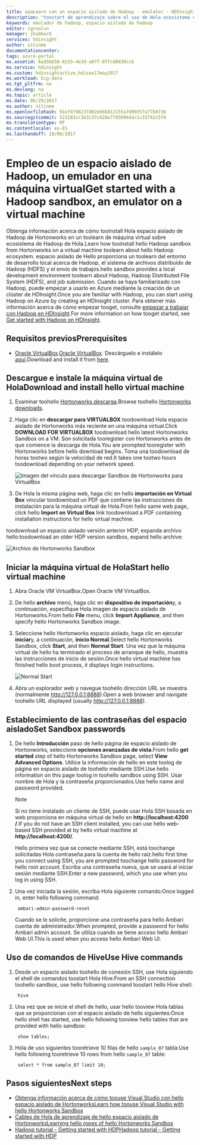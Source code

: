 ```yaml
---
title: aaaLearn con un espacio aislado de Hadoop - emulator - HDInsight de Azure | Documentos de Microsoft
description: "toostart de aprendizaje sobre el uso de Hola ecosistema de Hadoop, puede configurar un espacio aislado de Hadoop de Hortonworks en una máquina virtual de Azure. "
keywords: emulador de hadoop, espacio aislado de hadoop
editor: cgronlun
manager: jhubbard
services: hdinsight
author: nitinme
documentationcenter: 
tags: azure-portal
ms.assetid: 6ad5bb58-8215-4e3d-a07f-07fcd8839cc6
ms.service: hdinsight
ms.custom: hdinsightactive,hdiseo17may2017
ms.workload: big-data
ms.tgt_pltfrm: na
ms.devlang: na
ms.topic: article
ms.date: 06/29/2017
ms.author: nitinme
ms.openlocfilehash: 91e74f0823fd02e9bb812155a7d09357a77b0736
ms.sourcegitcommit: 523283cc1b3c37c428e77850964dc1c33742c5f0
ms.translationtype: MT
ms.contentlocale: es-ES
ms.lasthandoff: 10/06/2017
---
```

# <a name="get-started-with-a-hadoop-sandbox-an-emulator-on-a-virtual-machine"></a><span data-ttu-id="41183-104">Empleo de un espacio aislado de Hadoop, un emulador en una máquina virtual</span><span class="sxs-lookup"><span data-stu-id="41183-104">Get started with a Hadoop sandbox, an emulator on a virtual machine</span></span>

<span data-ttu-id="41183-105">Obtenga información acerca de cómo tooinstall Hola espacio aislado de Hadoop de Hortonworks en un toolearn de máquina virtual sobre ecosistema de Hadoop de Hola.</span><span class="sxs-lookup"><span data-stu-id="41183-105">Learn how tooinstall hello Hadoop sandbox from Hortonworks on a virtual machine toolearn about hello Hadoop ecosystem.</span></span> <span data-ttu-id="41183-106">espacio aislado de Hello proporciona un toolearn del entorno de desarrollo local acerca de Hadoop, el sistema de archivos distribuido de Hadoop (HDFS) y el envío de trabajos.</span><span class="sxs-lookup"><span data-stu-id="41183-106">hello sandbox provides a local development environment toolearn about Hadoop, Hadoop Distributed File System (HDFS), and job submission.</span></span> <span data-ttu-id="41183-107">Cuando se haya familiarizado con Hadoop, puede empezar a usarlo en Azure mediante la creación de un clúster de HDInsight.</span><span class="sxs-lookup"><span data-stu-id="41183-107">Once you are familiar with Hadoop, you can start using Hadoop on Azure by creating an HDInsight cluster.</span></span> <span data-ttu-id="41183-108">Para obtener más información acerca de cómo empezar tooget, consulte [empezar a trabajar con Hadoop en HDInsight](hdinsight-hadoop-linux-tutorial-get-started.md).</span><span class="sxs-lookup"><span data-stu-id="41183-108">For more information on how tooget started, see [Get started with Hadoop on HDInsight](hdinsight-hadoop-linux-tutorial-get-started.md).</span></span>

## <a name="prerequisites"></a><span data-ttu-id="41183-109">Requisitos previos</span><span class="sxs-lookup"><span data-stu-id="41183-109">Prerequisites</span></span>
* <span data-ttu-id="41183-110">[Oracle VirtualBox](https://www.virtualbox.org/).</span><span class="sxs-lookup"><span data-stu-id="41183-110">[Oracle VirtualBox](https://www.virtualbox.org/).</span></span> <span data-ttu-id="41183-111">Descárguelo e instálelo [aquí](https://www.virtualbox.org/wiki/Downloads).</span><span class="sxs-lookup"><span data-stu-id="41183-111">Download and install it from [here](https://www.virtualbox.org/wiki/Downloads).</span></span>



## <a name="download-and-install-hello-virtual-machine"></a><span data-ttu-id="41183-112">Descargue e instale la máquina virtual de Hola</span><span class="sxs-lookup"><span data-stu-id="41183-112">Download and install hello virtual machine</span></span>
1. <span data-ttu-id="41183-113">Examinar toohello [Hortonworks descarga](http://hortonworks.com/downloads/#sandbox).</span><span class="sxs-lookup"><span data-stu-id="41183-113">Browse toohello [Hortonworks downloads](http://hortonworks.com/downloads/#sandbox).</span></span>

2. <span data-ttu-id="41183-114">Haga clic en **descargar para VIRTUALBOX** toodownload Hola espacio aislado de Hortonworks más reciente en una máquina virtual.</span><span class="sxs-lookup"><span data-stu-id="41183-114">Click **DOWNLOAD FOR VIRTUALBOX** toodownload hello latest Hortonworks Sandbox on a VM.</span></span> <span data-ttu-id="41183-115">Son solicitada tooregister con Hortonworks antes de que comience la descarga de Hola.</span><span class="sxs-lookup"><span data-stu-id="41183-115">You are prompted tooregister with Hortonworks before hello download begins.</span></span> <span data-ttu-id="41183-116">Toma una toodownload de horas tootwo según la velocidad de red.</span><span class="sxs-lookup"><span data-stu-id="41183-116">It takes one tootwo hours toodownload depending on your network speed.</span></span>
   
    ![Imagen del vínculo para descargar Sandbox de Hortonworks para VirtualBox](./media/hdinsight-hadoop-emulator-get-started/download-sandbox.png)
3. <span data-ttu-id="41183-118">De Hola la misma página web, haga clic en hello **importación en Virtual Box** vincular toodownload un PDF que contiene las instrucciones de instalación para la máquina virtual de Hola.</span><span class="sxs-lookup"><span data-stu-id="41183-118">From hello same web page, click hello **Import on Virtual Box** link toodownload a PDF containing installation instructions for hello virtual machine.</span></span>

<span data-ttu-id="41183-119">toodownload un espacio aislado versión anterior HDP, expanda archivo hello:</span><span class="sxs-lookup"><span data-stu-id="41183-119">toodownload an older HDP version sandbox, expand hello archive:</span></span>

![Archivo de Hortonworks Sandbox](./media/hdinsight-hadoop-emulator-get-started/hortonworks-sandbox-archive.png)


## <a name="start-hello-virtual-machine"></a><span data-ttu-id="41183-121">Iniciar la máquina virtual de Hola</span><span class="sxs-lookup"><span data-stu-id="41183-121">Start hello virtual machine</span></span>

1. <span data-ttu-id="41183-122">Abra Oracle VM VirtualBox.</span><span class="sxs-lookup"><span data-stu-id="41183-122">Open Oracle VM VirtualBox.</span></span>
2. <span data-ttu-id="41183-123">De hello **archivo** menú, haga clic en **dispositivo de importación**y, a continuación, especifique Hola imagen de espacio aislado de Hortonworks.</span><span class="sxs-lookup"><span data-stu-id="41183-123">From hello **File** menu, click **Import Appliance**, and then specify hello Hortonworks Sandbox image.</span></span>
1. <span data-ttu-id="41183-124">Seleccione hello Hortonworks espacio aislado, haga clic en ejecutar **iniciar**y, a continuación, **inicio Normal**.</span><span class="sxs-lookup"><span data-stu-id="41183-124">Select hello Hortonworks Sandbox, click **Start**, and then **Normal Start**.</span></span> <span data-ttu-id="41183-125">Una vez que la máquina virtual de hello ha terminado el proceso de arranque de hello, muestra las instrucciones de inicio de sesión.</span><span class="sxs-lookup"><span data-stu-id="41183-125">Once hello virtual machine has finished hello boot process, it displays login instructions.</span></span>
   
    ![Normal Start](./media/hdinsight-hadoop-emulator-get-started/normal-start.png)
2. <span data-ttu-id="41183-127">Abra un explorador web y navegue toohello dirección URL se muestra (normalmente http://127.0.0.1:8888).</span><span class="sxs-lookup"><span data-stu-id="41183-127">Open a web browser and navigate toohello URL displayed (usually http://127.0.0.1:8888).</span></span>

## <a name="set-sandbox-passwords"></a><span data-ttu-id="41183-128">Establecimiento de las contraseñas del espacio aislado</span><span class="sxs-lookup"><span data-stu-id="41183-128">Set Sandbox passwords</span></span>

1. <span data-ttu-id="41183-129">De hello **Introducción** paso de hello página de espacio aislado de Hortonworks, seleccione **opciones avanzadas de vista**.</span><span class="sxs-lookup"><span data-stu-id="41183-129">From hello **get started** step of hello Hortonworks Sandbox page, select **View Advanced Options**.</span></span> <span data-ttu-id="41183-130">Utilice la información de hello en este toolog de página en espacio aislado de toohello mediante SSH.</span><span class="sxs-lookup"><span data-stu-id="41183-130">Use hello information on this page toolog in toohello sandbox using SSH.</span></span> <span data-ttu-id="41183-131">Usar nombre de Hola y la contraseña proporcionados.</span><span class="sxs-lookup"><span data-stu-id="41183-131">Use hello name and password provided.</span></span>
   
   > [!NOTE]
   > <span data-ttu-id="41183-132">Si no tiene instalado un cliente de SSH, puede usar Hola SSH basada en web proporciona en máquina virtual de hello en **http://localhost:4200 /**.</span><span class="sxs-lookup"><span data-stu-id="41183-132">If you do not have an SSH client installed, you can use hello web-based SSH provided at by hello virtual machine at **http://localhost:4200/**.</span></span>
   > 
   
    <span data-ttu-id="41183-133">Hello primera vez que se conecte mediante SSH, está toochange solicitadas Hola contraseña para la cuenta de hello raíz.</span><span class="sxs-lookup"><span data-stu-id="41183-133">hello first time you connect using SSH, you are prompted toochange hello password for hello root account.</span></span> <span data-ttu-id="41183-134">Escriba una contraseña nueva, que se usará al iniciar sesión mediante SSH.</span><span class="sxs-lookup"><span data-stu-id="41183-134">Enter a new password, which you use when you log in using SSH.</span></span>

2. <span data-ttu-id="41183-135">Una vez iniciada la sesión, escriba Hola siguiente comando:</span><span class="sxs-lookup"><span data-stu-id="41183-135">Once logged in, enter hello following command:</span></span>
   
        ambari-admin-password-reset
   
    <span data-ttu-id="41183-136">Cuando se le solicite, proporcione una contraseña para hello Ambari cuenta de administrador.</span><span class="sxs-lookup"><span data-stu-id="41183-136">When prompted, provide a password for hello Ambari admin account.</span></span> <span data-ttu-id="41183-137">Se utiliza cuando se tiene acceso hello Ambari Web UI.</span><span class="sxs-lookup"><span data-stu-id="41183-137">This is used when you access hello Ambari Web UI.</span></span>

## <a name="use-hive-commands"></a><span data-ttu-id="41183-138">Uso de comandos de Hive</span><span class="sxs-lookup"><span data-stu-id="41183-138">Use Hive commands</span></span>

1. <span data-ttu-id="41183-139">Desde un espacio aislado toohello de conexión SSH, use Hola siguiendo el shell de comandos toostart Hola Hive:</span><span class="sxs-lookup"><span data-stu-id="41183-139">From an SSH connection toohello sandbox, use hello following command toostart hello Hive shell:</span></span>
   
        hive
2. <span data-ttu-id="41183-140">Una vez que se inicie el shell de hello, usar hello tooview Hola tablas que se proporcionan con el espacio aislado de hello siguientes:</span><span class="sxs-lookup"><span data-stu-id="41183-140">Once hello shell has started, use hello following tooview hello tables that are provided with hello sandbox:</span></span>
   
        show tables;
3. <span data-ttu-id="41183-141">Hola de uso siguientes tooretrieve 10 filas de hello `sample_07` tabla:</span><span class="sxs-lookup"><span data-stu-id="41183-141">Use hello following tooretrieve 10 rows from hello `sample_07` table:</span></span>
   
        select * from sample_07 limit 10;

## <a name="next-steps"></a><span data-ttu-id="41183-142">Pasos siguientes</span><span class="sxs-lookup"><span data-stu-id="41183-142">Next steps</span></span>
* [<span data-ttu-id="41183-143">Obtenga información acerca de cómo toouse Visual Studio con hello espacio aislado de Hortonworks</span><span class="sxs-lookup"><span data-stu-id="41183-143">Learn how toouse Visual Studio with hello Hortonworks Sandbox</span></span>](hdinsight-hadoop-emulator-visual-studio.md)
* [<span data-ttu-id="41183-144">Cables de Hola de aprendizaje de hello espacio aislado de Hortonworks</span><span class="sxs-lookup"><span data-stu-id="41183-144">Learning hello ropes of hello Hortonworks Sandbox</span></span>](http://hortonworks.com/hadoop-tutorial/learning-the-ropes-of-the-hortonworks-sandbox/)
* [<span data-ttu-id="41183-145">Hadoop tutorial - Getting started with HDP</span><span class="sxs-lookup"><span data-stu-id="41183-145">Hadoop tutorial - Getting started with HDP</span></span>](http://hortonworks.com/hadoop-tutorial/hello-world-an-introduction-to-hadoop-hcatalog-hive-and-pig/)

